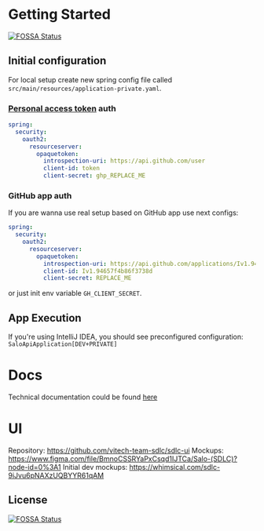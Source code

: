 # Getting Started
[![FOSSA Status](https://app.fossa.com/api/projects/git%2Bgithub.com%2Fvitech-team-sdlc%2Fsalo-api.svg?type=shield)](https://app.fossa.com/projects/git%2Bgithub.com%2Fvitech-team-sdlc%2Fsalo-api?ref=badge_shield)


## Initial configuration

For local setup create new spring config file called  `src/main/resources/application-private.yaml`.

### [Personal access token](https://docs.github.com/en/authentication/keeping-your-account-and-data-secure/creating-a-personal-access-token) auth
```yaml
spring:
  security:
    oauth2:
      resourceserver:
        opaquetoken:
          introspection-uri: https://api.github.com/user
          client-id: token
          client-secret: ghp_REPLACE_ME
```

### GitHub app auth
If you are wanna use real setup based on GitHub app use next configs:

```yaml
spring:
  security:
    oauth2:
      resourceserver:
        opaquetoken:
          introspection-uri: https://api.github.com/applications/Iv1.94657f4b86f3738d/token
          client-id: Iv1.94657f4b86f3738d
          client-secret: REPLACE_ME
```

or just init env variable `GH_CLIENT_SECRET`.

## App Execution
If you're using IntelliJ IDEA, you should see preconfigured configuration: `SaloApiApplication[DEV+PRIVATE]` 

# Docs
Technical documentation could be found [here](docs/docs.md)

# UI 
Repository: https://github.com/vitech-team-sdlc/sdlc-ui
Mockups: https://www.figma.com/file/BmnoCSSRYaPxCsqd1IJTCa/Salo-(SDLC)?node-id=0%3A1
Initial dev mockups: https://whimsical.com/sdlc-9iJvu6pNAXzUQBYYR61qAM


## License
[![FOSSA Status](https://app.fossa.com/api/projects/git%2Bgithub.com%2Fvitech-team-sdlc%2Fsalo-api.svg?type=large)](https://app.fossa.com/projects/git%2Bgithub.com%2Fvitech-team-sdlc%2Fsalo-api?ref=badge_large)